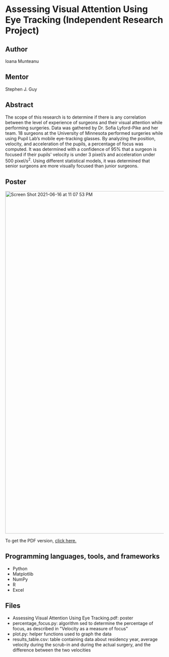 # Assessing Visual Attention Using Eye Tracking (Independent Research Project)

## Author
Ioana Munteanu

## Mentor
Stephen J. Guy

## Abstract
The scope of this research is to determine if there is any correlation between the level of experience of surgeons and their visual attention while performing surgeries. Data was gathered by Dr. Sofia Lyford-Pike and her team. 18 surgeons at the University of Minnesota performed surgeries while using Pupil Lab’s mobile eye-tracking glasses. By analyzing the position, velocity, and acceleration of the pupils, a percentage of focus was computed. It was determined with a confidence of 95% that a surgeon is focused if their pupils' velocity is under 3 pixel/s and acceleration under 500 pixel/s<sup>2</sup>. Using different statistical models, it was determined that senior surgeons are more visually focused than junior surgeons.

## Poster
<img width="1090" alt="Screen Shot 2021-06-16 at 11 07 53 PM" src="https://user-images.githubusercontent.com/55771175/122329866-c0186400-cef7-11eb-9236-f6e659081e86.png">

To get the PDF version, [click here.](https://conservancy.umn.edu/handle/11299/213539)

## Programming languages, tools, and frameworks
 - Python
 - Matplotlib
 - NumPy
 - R
 - Excel

## Files
- Assessing Visual Attention Using Eye Tracking.pdf: poster
- percentage_focus.py: algorithm sed to determine the percentage of focus, as described in "Velocity as a measure of focus"
- plot.py: helper functions used to graph the data
- results_table.csv: table containing data about residency year,	average velocity during the scrub-in and during the actual surgery, and	the difference between the two velocities





